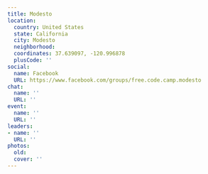 ```yaml
---
title: Modesto
location:
  country: United States
  state: California
  city: Modesto
  neighborhood: 
  coordinates: 37.639097, -120.996878
  plusCode: ''
social:
  name: Facebook
  URL: https://www.facebook.com/groups/free.code.camp.modesto
chat:
  name: ''
  URL: ''
event:
  name: ''
  URL: ''
leaders:
- name: ''
  URL: ''
photos:
  old: 
  cover: ''
---
```

